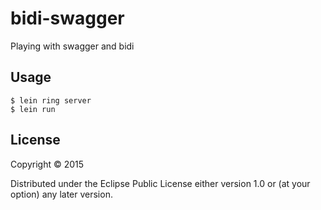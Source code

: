 # bidi-swagger

Playing with swagger and bidi

## Usage

    $ lein ring server
    $ lein run

## License

Copyright © 2015

Distributed under the Eclipse Public License either version 1.0 or (at
your option) any later version.
